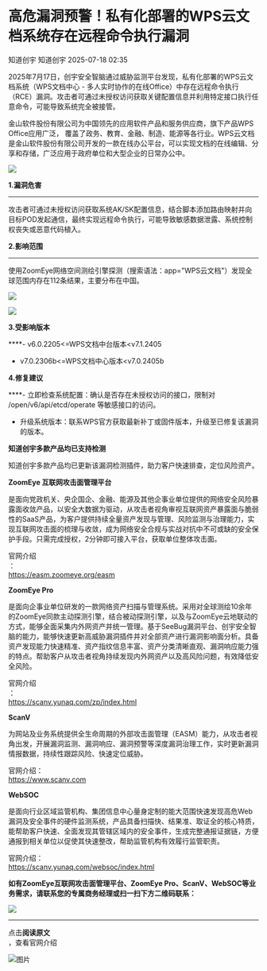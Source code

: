 #  高危漏洞预警！私有化部署的WPS云文档系统存在远程命令执行漏洞  
知道创宇  知道创宇   2025-07-18 02:35  
  
2025年7月17日，创宇安全智脑通过威胁监测平台发现，私有化部署的WPS云文档系统（WPS文档中心 - 多人实时协作的在线Office）中存在远程命令执行（RCE）漏洞。攻击者可通过未授权访问获取关键配置信息并利用特定接口执行任意命令，可能导致系统完全被接管。  
  
金山软件股份有限公司为中国领先的应用软件产品和服务供应商，旗下产品WPS Office应用广泛， 覆盖了政务、教育、金融、制造、能源等各行业。WPS云文档是金山软件股份有限公司开发的一款在线办公平台，可以实现文档的在线编辑、分享和存储，广泛应用于政府单位和大型企业的日常办公中。  
  
![](https://mmbiz.qpic.cn/mmbiz_png/Oan15mBs7fNt7oe9sATXGkjshv8gZL8q0XRiaXx0JgNU4j5b7SQcejTJrCicPhahibW5TDWTHXCtYA0u31cExXulg/640?wx_fmt=png&from=appmsg "")  
  
  
**1.漏洞危害**  
  
  
  
****  
攻击者可通过未授权访问获取系统AK/SK配置信息，结合脚本添加路由映射并向目标POD发起通信，最终实现远程命令执行，可能导致敏感数据泄露、系统控制权丧失或恶意代码植入。  
  
  
**2.影响范围**  
  
  
  
****  
使用ZoomEye网络空间测绘引擎探测（搜索语法：app="WPS云文档"）发现全球范围内存在112条结果，主要分布在中国。  
  
![](https://mmbiz.qpic.cn/mmbiz_png/Oan15mBs7fNClQXMSmAZ2icickcX6Cn7T3OEendPBNW49ZgMEhoJgIicIMHtGatYia6DMGicFnbWBhQIYeK5d7VGNzw/640?wx_fmt=png&from=appmsg "")  
  
![](https://mmbiz.qpic.cn/mmbiz_png/Oan15mBs7fNClQXMSmAZ2icickcX6Cn7T3fe99wleofxlYTPRtoLroqmaUuZrXeNRkQfvHuxzJibHWyL6iaNc7pzQA/640?wx_fmt=png&from=appmsg "")  
  
  
**3.受影响版本**  
  
  
  
****- v6.0.2205<=WPS文档中台版本<v7.1.2405  
  
- v7.0.2306b<=WPS文档中心版本<v7.0.2405b  
  
  
**4.修复建议**  
  
  
  
****- 立即检查系统配置：确认是否存在未授权访问的接口，限制对 /open/v6/api/etcd/operate 等敏感接口的访问。  
  
- 升级系统版本：联系WPS官方获取最新补丁或固件版本，升级至已修复该漏洞的版本。  
  
  
**知道创宇多款产品均已支持检测**  
  
知道创宇多款产品均已更新该漏洞检测插件，助力客户快速排查，定位风险资产。  
  
  
**ZoomEye 互联网攻击面管理平台**  
  
是面向党政机关、央企国企、金融、能源及其他企事业单位提供的网络安全风险暴露面收敛产品，以安全大数据为驱动，从攻击者视角审视互联网资产暴露面与脆弱性的SaaS产品，为客户提供持续全量资产发现与管理、风险监测与治理能力，实现互联网攻击面的梳理与收敛，成为网络安全合规与实战对抗中不可或缺的安全保护手段。只需完成授权，2分钟即可接入平台，获取单位整体攻击面。  
  
官网介绍  
：  
https://easm.zoomeye.org/easm  
  
  
**ZoomEye Pro**  
  
是面向企事业单位研发的一款网络资产扫描与管理系统。采用对全球测绘10余年的ZoomEye同款主动探测引擎，结合被动探测引擎，以及与ZoomEye云地联动的方式，能够全面采集内外网资产并统一管理。基于SeeBug漏洞平台、创宇安全智脑的能力，能够快速更新高威胁漏洞插件并对全部资产进行漏洞影响面分析。具备资产发现能力快速精准、资产指纹信息丰富、资产分类清晰直观、漏洞响应能力强的特点。帮助客户从攻击者视角持续发现内外网资产以及高风险问题，有效降低安全风险。  
  
官网介绍  
：  
https://scanv.yunaq.com/zp/index.html  
  
  
**ScanV**  
  
为网站及业务系统提供全生命周期的外部攻击面管理（EASM）能力，从攻击者视角出发，开展漏洞监测、漏洞响应、漏洞预警等深度漏洞治理工作，实时更新漏洞情报数据，持续性跟踪风险、快速定位威胁。  
  
官网介绍：  
https://www.scanv.com  
  
  
**WebSOC**  
  
是面向行业区域监管机构、集团信息中心量身定制的能大范围快速发现高危Web漏洞及安全事件的硬件监测系统，产品具备扫描快、结果准、取证全的核心特质，能帮助客户快速、全面发现其管辖区域内的安全事件，生成完整通报证据链，方便通报到相关单位以促使其快速整改，帮助监管机构有效履行监管职责。  
  
官网介绍：  
https://scanv.yunaq.com/websoc/index.html  
  
**如有ZoomEye互联网攻击面管理平台、ZoomEye Pro、ScanV、WebSOC等业务需求，请联系您的专属商务经理或扫一扫下方二维码联系：**  
  
![](https://mmbiz.qpic.cn/mmbiz_png/Oan15mBs7fNt7oe9sATXGkjshv8gZL8qBhzYoQKSIMiaycbPEF1LetHzYEicKRibNEqOiaaZq73Ls9JOKyeeGH7Giag/640?wx_fmt=png&from=appmsg "")  
  
****  
  
  
点击**阅读原文**  
，查看官网介绍  
  
![图片](https://mmbiz.qpic.cn/mmbiz_gif/Oan15mBs7fPELDJ7ZBVtMNoJOH9ficsJhMNc9SFnBXxI1qWCicKUo05dcaryZnqGOgx4oHptpQGlxW8YIunHK6Wg/640?wx_fmt=gif&from=appmsg&wxfrom=10005&wx_lazy=1&tp=webp "")  
  
  
